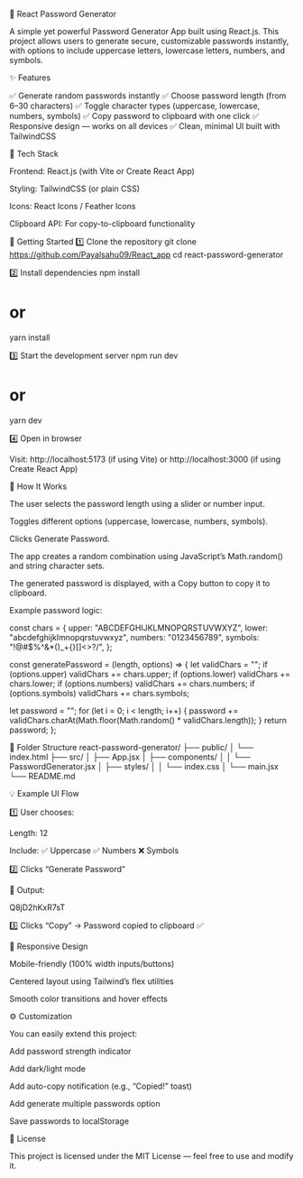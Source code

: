 🔐 React Password Generator

A simple yet powerful Password Generator App built using React.js.
This project allows users to generate secure, customizable passwords instantly, with options to include uppercase letters, lowercase letters, numbers, and symbols.

✨ Features

✅ Generate random passwords instantly
✅ Choose password length (from 6–30 characters)
✅ Toggle character types (uppercase, lowercase, numbers, symbols)
✅ Copy password to clipboard with one click
✅ Responsive design — works on all devices
✅ Clean, minimal UI built with TailwindCSS

🧩 Tech Stack

Frontend: React.js (with Vite or Create React App)

Styling: TailwindCSS (or plain CSS)

Icons: React Icons / Feather Icons

Clipboard API: For copy-to-clipboard functionality

🚀 Getting Started
1️⃣ Clone the repository
git clone https://github.com/Payalsahu09/React_app
cd react-password-generator

2️⃣ Install dependencies
npm install
# or
yarn install

3️⃣ Start the development server
npm run dev
# or
yarn dev

4️⃣ Open in browser

Visit: http://localhost:5173
 (if using Vite)
or http://localhost:3000
 (if using Create React App)

🧠 How It Works

The user selects the password length using a slider or number input.

Toggles different options (uppercase, lowercase, numbers, symbols).

Clicks Generate Password.

The app creates a random combination using JavaScript’s Math.random() and string character sets.

The generated password is displayed, with a Copy button to copy it to clipboard.

Example password logic:

const chars = {
  upper: "ABCDEFGHIJKLMNOPQRSTUVWXYZ",
  lower: "abcdefghijklmnopqrstuvwxyz",
  numbers: "0123456789",
  symbols: "!@#$%^&*()_+{}[]<>?/",
};

const generatePassword = (length, options) => {
  let validChars = "";
  if (options.upper) validChars += chars.upper;
  if (options.lower) validChars += chars.lower;
  if (options.numbers) validChars += chars.numbers;
  if (options.symbols) validChars += chars.symbols;

  let password = "";
  for (let i = 0; i < length; i++) {
    password += validChars.charAt(Math.floor(Math.random() * validChars.length));
  }
  return password;
};

📁 Folder Structure
react-password-generator/
├── public/
│   └── index.html
├── src/
│   ├── App.jsx
│   ├── components/
│   │   └── PasswordGenerator.jsx
│   ├── styles/
│   │   └── index.css
│   └── main.jsx
└── README.md

💡 Example UI Flow

1️⃣ User chooses:

Length: 12

Include: ✅ Uppercase ✅ Numbers ❌ Symbols

2️⃣ Clicks “Generate Password”

🧩 Output:

Q8jD2hKxR7sT


3️⃣ Clicks “Copy” → Password copied to clipboard ✅

📱 Responsive Design

Mobile-friendly (100% width inputs/buttons)

Centered layout using Tailwind’s flex utilities

Smooth color transitions and hover effects

⚙️ Customization

You can easily extend this project:

Add password strength indicator

Add dark/light mode

Add auto-copy notification (e.g., “Copied!” toast)

Add generate multiple passwords option

Save passwords to localStorage

🧾 License

This project is licensed under the MIT License — feel free to use and modify it.
